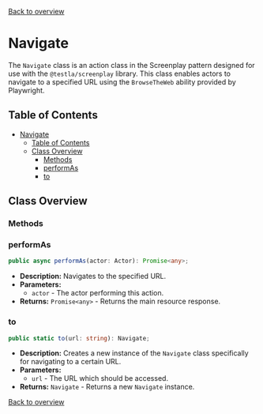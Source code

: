 [Back to overview](../../screenplay_elements.md)

# Navigate

The `Navigate` class is an action class in the Screenplay pattern designed for use with the `@testla/screenplay` library. This class enables actors to navigate to a specified URL using the `BrowseTheWeb` ability provided by Playwright.

## Table of Contents

- [Navigate](#navigate)
  - [Table of Contents](#table-of-contents)
  - [Class Overview](#class-overview)
    - [Methods](#methods)
    - [performAs](#performas)
    - [to](#to)

## Class Overview

### Methods

### performAs

```typescript
public async performAs(actor: Actor): Promise<any>;
```

- **Description:** Navigates to the specified URL.
- **Parameters:**
  - `actor` - The actor performing this action.
- **Returns:** `Promise<any>` - Returns the main resource response.

### to

```typescript
public static to(url: string): Navigate;
```

- **Description:** Creates a new instance of the `Navigate` class specifically for navigating to a certain URL.
- **Parameters:**
  - `url` - The URL which should be accessed.
- **Returns:** `Navigate` - Returns a new `Navigate` instance.

[Back to overview](../../screenplay_elements.md)